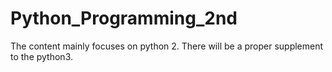 # Python_Programming_2nd
The content mainly focuses on python 2. There will be a proper supplement to the python3.
